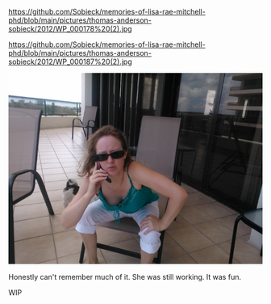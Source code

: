 https://github.com/Sobieck/memories-of-lisa-rae-mitchell-phd/blob/main/pictures/thomas-anderson-sobieck/2012/WP_000178%20(2).jpg

https://github.com/Sobieck/memories-of-lisa-rae-mitchell-phd/blob/main/pictures/thomas-anderson-sobieck/2012/WP_000187%20(2).jpg

![alt text](https://github.com/Sobieck/memories-of-lisa-rae-mitchell-phd/blob/main/pictures/thomas-anderson-sobieck/2012/WP_000177%20(1).jpg?raw=true)

Honestly can't remember much of it. She was still working. It was fun. 

WIP